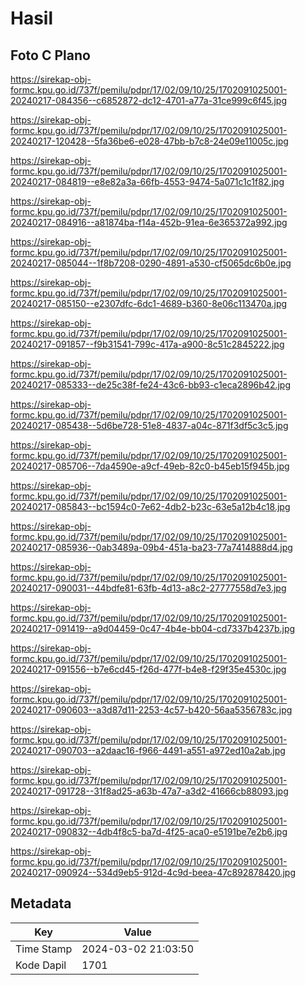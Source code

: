 # Hasil

## Foto C Plano

https://sirekap-obj-formc.kpu.go.id/737f/pemilu/pdpr/17/02/09/10/25/1702091025001-20240217-084356--c6852872-dc12-4701-a77a-31ce999c6f45.jpg

https://sirekap-obj-formc.kpu.go.id/737f/pemilu/pdpr/17/02/09/10/25/1702091025001-20240217-120428--5fa36be6-e028-47bb-b7c8-24e09e11005c.jpg

https://sirekap-obj-formc.kpu.go.id/737f/pemilu/pdpr/17/02/09/10/25/1702091025001-20240217-084819--e8e82a3a-66fb-4553-9474-5a071c1c1f82.jpg

https://sirekap-obj-formc.kpu.go.id/737f/pemilu/pdpr/17/02/09/10/25/1702091025001-20240217-084916--a81874ba-f14a-452b-91ea-6e365372a992.jpg

https://sirekap-obj-formc.kpu.go.id/737f/pemilu/pdpr/17/02/09/10/25/1702091025001-20240217-085044--1f8b7208-0290-4891-a530-cf5065dc6b0e.jpg

https://sirekap-obj-formc.kpu.go.id/737f/pemilu/pdpr/17/02/09/10/25/1702091025001-20240217-085150--e2307dfc-6dc1-4689-b360-8e06c113470a.jpg

https://sirekap-obj-formc.kpu.go.id/737f/pemilu/pdpr/17/02/09/10/25/1702091025001-20240217-091857--f9b31541-799c-417a-a900-8c51c2845222.jpg

https://sirekap-obj-formc.kpu.go.id/737f/pemilu/pdpr/17/02/09/10/25/1702091025001-20240217-085333--de25c38f-fe24-43c6-bb93-c1eca2896b42.jpg

https://sirekap-obj-formc.kpu.go.id/737f/pemilu/pdpr/17/02/09/10/25/1702091025001-20240217-085438--5d6be728-51e8-4837-a04c-871f3df5c3c5.jpg

https://sirekap-obj-formc.kpu.go.id/737f/pemilu/pdpr/17/02/09/10/25/1702091025001-20240217-085706--7da4590e-a9cf-49eb-82c0-b45eb15f945b.jpg

https://sirekap-obj-formc.kpu.go.id/737f/pemilu/pdpr/17/02/09/10/25/1702091025001-20240217-085843--bc1594c0-7e62-4db2-b23c-63e5a12b4c18.jpg

https://sirekap-obj-formc.kpu.go.id/737f/pemilu/pdpr/17/02/09/10/25/1702091025001-20240217-085936--0ab3489a-09b4-451a-ba23-77a7414888d4.jpg

https://sirekap-obj-formc.kpu.go.id/737f/pemilu/pdpr/17/02/09/10/25/1702091025001-20240217-090031--44bdfe81-63fb-4d13-a8c2-27777558d7e3.jpg

https://sirekap-obj-formc.kpu.go.id/737f/pemilu/pdpr/17/02/09/10/25/1702091025001-20240217-091419--a9d04459-0c47-4b4e-bb04-cd7337b4237b.jpg

https://sirekap-obj-formc.kpu.go.id/737f/pemilu/pdpr/17/02/09/10/25/1702091025001-20240217-091556--b7e6cd45-f26d-477f-b4e8-f29f35e4530c.jpg

https://sirekap-obj-formc.kpu.go.id/737f/pemilu/pdpr/17/02/09/10/25/1702091025001-20240217-090603--a3d87d11-2253-4c57-b420-56aa5356783c.jpg

https://sirekap-obj-formc.kpu.go.id/737f/pemilu/pdpr/17/02/09/10/25/1702091025001-20240217-090703--a2daac16-f966-4491-a551-a972ed10a2ab.jpg

https://sirekap-obj-formc.kpu.go.id/737f/pemilu/pdpr/17/02/09/10/25/1702091025001-20240217-091728--31f8ad25-a63b-47a7-a3d2-41666cb88093.jpg

https://sirekap-obj-formc.kpu.go.id/737f/pemilu/pdpr/17/02/09/10/25/1702091025001-20240217-090832--4db4f8c5-ba7d-4f25-aca0-e5191be7e2b6.jpg

https://sirekap-obj-formc.kpu.go.id/737f/pemilu/pdpr/17/02/09/10/25/1702091025001-20240217-090924--534d9eb5-912d-4c9d-beea-47c892878420.jpg


## Metadata

| Key        | Value               |
| ---------- | ------------------- |
| Time Stamp | 2024-03-02 21:03:50 |
| Kode Dapil | 1701                |



